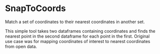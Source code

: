 # SnapToCoords
Match a set of coordinates to their nearest coordinates in another set.

This simple tool takes two dataframes containing coordinates and finds the nearest point in the second dataframe for each point in the first. Original use case was for mapping coordinates of interest to nearest coordinates from open data.

